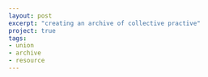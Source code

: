 ```yaml
---
layout: post
excerpt: "creating an archive of collective practive"
project: true
tags:
- union
- archive
- resource
---
```

